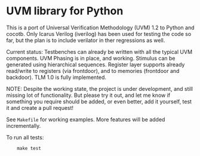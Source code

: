 UVM library for Python
======================

This is a port of Universal Verification Methodology (UVM) 1.2 to Python and
cocotb. Only Icarus Verilog (iverilog) has been used for testing the code so
far, but the plan is to include verilator in ther regressions as well.

Current status: Testbenches can already be written with all the typical UVM 
components. UVM Phasing is in place, and working. Stimulus can be generated
using hierarchical sequences. Register
layer supports already read/write to registers (via frontdoor), and to 
memories (frontdoor and backdoor). TLM 1.0 is fully implemented.

NOTE: Despite the working state, the project is under development, and still
missing lot of functionality. But please try it out, and let me know if
something you require should be added, or even better, add it yourself, test it
and create a pull request!

See `Makefile` for working examples. More features will be added incrementally.

To run all tests:
```
    make test
```

